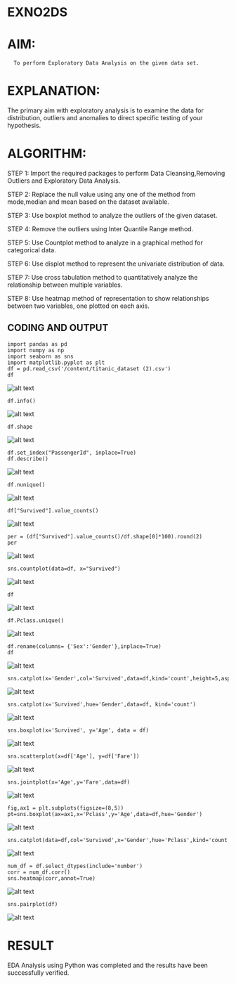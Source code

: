 # EXNO2DS
# AIM:
      To perform Exploratory Data Analysis on the given data set.
      
# EXPLANATION:
  The primary aim with exploratory analysis is to examine the data for distribution, outliers and anomalies to direct specific testing of your hypothesis.
  
# ALGORITHM:
STEP 1: Import the required packages to perform Data Cleansing,Removing Outliers and Exploratory Data Analysis.

STEP 2: Replace the null value using any one of the method from mode,median and mean based on the dataset available.

STEP 3: Use boxplot method to analyze the outliers of the given dataset.

STEP 4: Remove the outliers using Inter Quantile Range method.

STEP 5: Use Countplot method to analyze in a graphical method for categorical data.

STEP 6: Use displot method to represent the univariate distribution of data.

STEP 7: Use cross tabulation method to quantitatively analyze the relationship between multiple variables.

STEP 8: Use heatmap method of representation to show relationships between two variables, one plotted on each axis.

## CODING AND OUTPUT

```
import pandas as pd
import numpy as np
import seaborn as sns
import matplotlib.pyplot as plt
df = pd.read_csv('/content/titanic_dataset (2).csv')
df
```
![alt text](<Output Screenshots/Screenshot 2025-04-30 184858.png>)
```
df.info()
```
![alt text](<Output Screenshots/Screenshot 2025-04-30 184906.png>)
```
df.shape
```
![alt text](<Output Screenshots/Screenshot 2025-04-30 184912.png>)
```
df.set_index("PassengerId", inplace=True)
df.describe()
```
![alt text](<Output Screenshots/Screenshot 2025-04-30 184920.png>)
```
df.nunique()
```
![alt text](<Output Screenshots/Screenshot 2025-04-30 184926.png>)
```
df["Survived"].value_counts()
```
![alt text](<Output Screenshots/Screenshot 2025-04-30 184931.png>)
```
per = (df["Survived"].value_counts()/df.shape[0]*100).round(2)
per
```
![alt text](<Output Screenshots/Screenshot 2025-04-30 184936.png>)
```
sns.countplot(data=df, x="Survived")
```
![alt text](<Output Screenshots/Screenshot 2025-04-30 184943.png>)
```
df
```
![alt text](<Output Screenshots/Screenshot 2025-04-30 184958.png>)
```
df.Pclass.unique()
```
![alt text](<Output Screenshots/Screenshot 2025-04-30 185006.png>)
```
df.rename(columns= {'Sex':'Gender'},inplace=True)
df
```
![alt text](<Output Screenshots/Screenshot 2025-04-30 185016.png>)
```
sns.catplot(x='Gender',col='Survived',data=df,kind='count',height=5,aspect=.7)
```
![alt text](<Output Screenshots/Screenshot 2025-04-30 185026.png>)
```
sns.catplot(x='Survived',hue='Gender',data=df, kind='count')
```
![alt text](<Output Screenshots/Screenshot 2025-04-30 185033.png>)
```
sns.boxplot(x='Survived', y='Age', data = df)
```
![alt text](<Output Screenshots/Screenshot 2025-04-30 185700.png>)
```
sns.scatterplot(x=df['Age'], y=df['Fare'])
```
![alt text](<Output Screenshots/Screenshot 2025-04-30 185709.png>)
```
sns.jointplot(x='Age',y='Fare',data=df)
```
![alt text](<Output Screenshots/Screenshot 2025-04-30 185746.png>)
```
fig,ax1 = plt.subplots(figsize=(8,5))
pt=sns.boxplot(ax=ax1,x='Pclass',y='Age',data=df,hue='Gender')
```
![alt text](<Output Screenshots/Screenshot 2025-04-30 185754.png>)
```
sns.catplot(data=df,col='Survived',x='Gender',hue='Pclass',kind='count')
```
![alt text](<Output Screenshots/Screenshot 2025-04-30 185805.png>)
```
num_df = df.select_dtypes(include='number')
corr = num_df.corr()
sns.heatmap(corr,annot=True)
```
![alt text](<Output Screenshots/Screenshot 2025-04-30 185811.png>)
```
sns.pairplot(df)
```
![alt text](<Output Screenshots/Screenshot 2025-04-30 185838.png>)
# RESULT
EDA Analysis using Python was completed and the results have been successfully verified.
